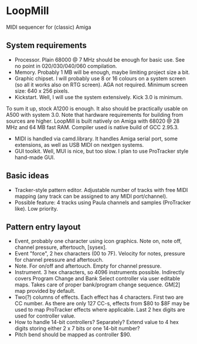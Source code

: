# LoopMill
MIDI sequencer for (classic) Amiga
## System requirements
* Processor. Plain 68000 @ 7 MHz should be enough for basic use. See no point in 020/030/040/060 compilation.
* Memory. Probably 1 MB will be enough, maybe limiting project size a bit.
* Graphic chipset. I will probably use 8 or 16 colours on a system screen (so all it works also on RTG screen). AGA not required. Minimum screen size: 640 x 256 pixels.
* Kickstart. Well, I will use the system extensively. Kick 3.0 is minimum.

To sum it up, stock A1200 is enough. It also should be practically usable on A500 with system 3.0. Note that hardware requirements for building from sources are higher. LoopMill is built natively on Amiga with 68020 @ 28 MHz and 64 MB fast RAM. Compiler used is native build of GCC 2.95.3.
* MIDI is handled via camd.library. It handles Amiga serial port, some extensions, as well as USB MIDI on nextgen systems.
* GUI toolkit. Well, MUI is nice, but too slow. I plan to use ProTracker style hand-made GUI.

## Basic ideas
* Tracker-style pattern editor. Adjustable number of tracks with free MIDI mapping (any track can be assigned to any MIDI port/channel).
* Possible feature: 4 tracks using Paula channels and samples (ProTracker like). Low priority.

## Pattern entry layout
* Event, probably one character using icon graphics. Note on, note off, channel pressure, aftertouch, [sysex].
* Event "force", 2 hex characters (00 to 7F). Velocity for notes, pressure for channel pressure and aftertouch.
* Note. For on/off and aftertouch. Empty for channel pressure.
* Instrument. 3 hex characters, so 4096 instruments possible. Indirectly covers Program Change and Bank Select controller via user editable maps. Takes care of proper bank/program change sequence. GM[2] map provided by default.
* Two(?) columns of effects. Each effect has 4 characters. First two are CC number. As there are only 127 CC-s, effects from $80 to $8F may be used to map ProTracker effects where applicable. Last 2 hex digits are used for controller value.
* How to handle 14-bit controllers? Separately? Extend value to 4 hex digits storing either 2 x 7 bits or one 14-bit number?
* Pitch bend should be mapped as controller $90.
